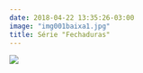 ```yaml
---
date: 2018-04-22 13:35:26-03:00
image: "img001baixa1.jpg"
title: Série "Fechaduras"
---
```


![](img001baixa1.jpg)
